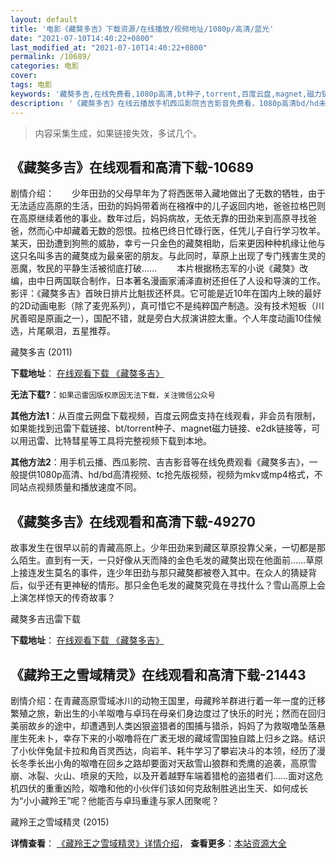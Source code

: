 ```yaml
---
layout: default
title: '电影《藏獒多吉》下载资源/在线播放/视频地址/1080p/高清/蓝光'
date: "2021-07-10T14:40:22+0800"
last_modified_at: "2021-07-10T14:40:22+0800"
permalink: /10689/
categories: 电影
cover:
tags: 电影
keywords: '藏獒多吉,在线免费看,1080p高清,bt种子,torrent,百度云盘,magnet,磁力链,迅雷下载资源'
description: '《藏獒多吉》在线云播放手机西瓜影院吉吉影音免费看，1080p高清bd/hd未删减完整版和tc抢先枪版，mkv/mp4格式，附带bt/torrent种子、magnet/磁力链、百度云盘、网盘资源迅雷下载链接'
---
```


>内容采集生成，如果链接失效，多试几个。


## 《藏獒多吉》在线观看和高清下载-10689

剧情介绍：　　少年田劲的父母早年为了将西医带入藏地做出了无数的牺牲，由于无法适应高原的生活，田劲的妈妈带着尚在襁褓中的儿子返回内地，爸爸拉格巴则在高原继续着他的事业。数年过后，妈妈病故，无依无靠的田劲来到高原寻找爸爸，然而心中却藏着无数的怨恨。拉格巴终日忙碌行医，任凭儿子自行学习牧羊。某天，田劲遭到狗熊的威胁，幸亏一只金色的藏獒相助，后来更因种种机缘让他与这只名叫多吉的藏獒成为最亲密的朋友。与此同时，草原上出现了专门残害生灵的恶魔，牧民的平静生活被彻底打破…… 　　本片根据杨志军的小说《藏獒》改编，由中日两国联合制作，日本著名漫画家浦泽直树还担任了人设和导演的工作。 影评：《藏獒多吉》首映日排片比魁拔还杯具。它可能是近10年在国内上映的最好的2D动画电影（除了麦兜系列），真可惜它不是纯粹国产制造。没有技术短板（川尻善昭是原画之一），国配不错，就是旁白大叔演讲腔太重。个人年度动画10佳候选，片尾飙泪，五星推荐。


藏獒多吉 (2011)

**下载地址**： [在线观看下载 《藏獒多吉》](https://www.btbtdy.me/btdy/dy8198.html) 


**无法下载?**：`如果迅雷因版权原因无法下载，关注微信公众号 `

**其他方法1**：从百度云网盘下载视频，百度云网盘支持在线观看，非会员有限制，如果能找到迅雷下载链接、bt/torrent种子、magnet磁力链接、e2dk链接等，可以用迅雷、比特彗星等工具将完整视频下载到本地。

**其他方法2**：用手机云播、西瓜影院、吉吉影音等在线免费观看《藏獒多吉》，一般提供1080p高清、hd/bd高清视频、tc抢先版视频，视频为mkv或mp4格式，不同站点视频质量和播放速度不同。


## 《藏獒多吉》在线观看和高清下载-49270

故事发生在很早以前的青藏高原上。少年田劲来到藏区草原投靠父亲，一切都是那么陌生。直到有一天，一只好像从天而降的金色毛发的藏獒出现在他面前……草原上接连发生莫名的事件，连少年田劲与那只藏獒都被卷入其中。在众人的猜疑背后，似乎还有更神秘的情形。那只金色毛发的藏獒究竟在寻找什么？雪山高原上会上演怎样惊天的传奇故事？


藏獒多吉迅雷下载

**下载地址**： [在线观看下载 《藏獒多吉》](https://www.993dy.com//vod-detail-id-4330.html) 


## 《藏羚王之雪域精灵》在线观看和高清下载-21443

剧情介绍：在青藏高原雪域冰川的动物王国里，母藏羚羊群进行着一年一度的迁移繁殖之旅，新出生的小羊呶噜与卓玛在母亲们身边度过了快乐的时光；然而在回归美丽故乡的途中，却遭遇到人类凶狠盗猎者的围捕与猎杀，妈妈了为救呶噜坠落悬崖生死未卜，幸存下来的小呶噜将在广袤无垠的藏域雪国独自踏上归乡之路。结识了小伙伴兔鼠卡拉和角百灵西达，向岩羊、耗牛学习了攀岩决斗的本领，经历了漫长冬季长出小角的呶噜在回乡之路却要面对天敌雪山狼群和秃鹰的追袭，高原雪崩、冰裂、火山、喷泉的天险，以及开着越野车端着猎枪的盗猎者们……面对这危机四伏的重重凶险，呶噜和他的小伙伴们该如何克敌制胜逃出生天、如何成长为“小小藏羚王”呢？他能否与卓玛重逢与家人团聚呢？


藏羚王之雪域精灵 (2015)

**详情查看**： [《藏羚王之雪域精灵》详情介绍](/movie/21443/)， **查看更多**：[本站资源大全](/movie/t/all/)

